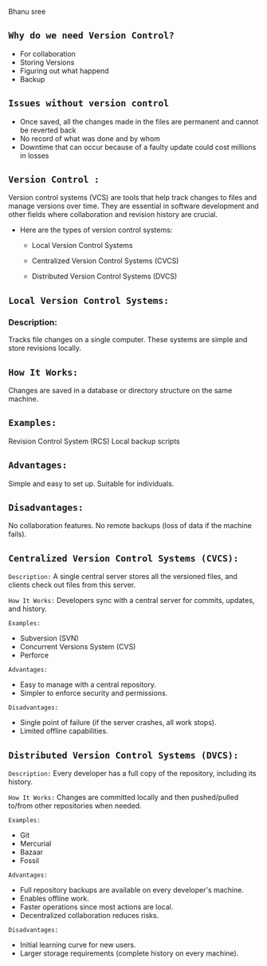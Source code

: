 Bhanu sree

## `Why do we need Version Control?`
  * For collaboration
  * Storing Versions
  * Figuring out what happend
  * Backup

  ## `Issues without version control `
  * Once saved, all the changes made in the files are permanent and cannot be reverted back
  * No record of what was done and by whom
  * Downtime that can occur because of a faulty update could cost millions in losses 

  ## `Version Control :`
Version control systems (VCS) are tools that help track changes to files and manage versions over time. They are essential in software development and other fields where collaboration and revision history are crucial.
 *  Here are the types of version control systems:

    * Local Version Control Systems

    * Centralized Version Control Systems (CVCS)

    * Distributed Version Control Systems (DVCS)

## `Local Version Control Systems:`
 ### Description: 
Tracks file changes on a single computer. These systems are simple and store revisions locally.
## `How It Works: `
Changes are saved in a database or directory structure on the same machine.
## `Examples:`
Revision Control System (RCS)
Local backup scripts
 ## `Advantages:`
Simple and easy to set up.
Suitable for individuals.
 ## `Disadvantages:`
No collaboration features.
No remote backups (loss of data if the machine fails).

## `Centralized Version Control Systems (CVCS):`
`Description:` A single central server stores all the versioned files, and clients check out files from this server.

`How It Works:` Developers sync with a central server for commits, updates, and history.

`Examples:`
* Subversion (SVN)
 * Concurrent Versions System (CVS)
 * Perforce

`Advantages:`
* Easy to manage with a central repository.
* Simpler to enforce security and permissions.

`Disadvantages:`
 * Single point of failure (if the server crashes, all work stops).
* Limited offline capabilities.

 ## `Distributed Version Control Systems (DVCS):`
`Description:` Every developer has a full copy of the repository, including its history.

`How It Works:` Changes are committed locally and then pushed/pulled to/from other repositories when needed.

`Examples:`
 * Git
 * Mercurial
 * Bazaar
 * Fossil

`Advantages:`
 * Full repository backups are available on every developer's machine.
 * Enables offline work.
 * Faster operations since most actions are local.
 * Decentralized collaboration reduces risks.

`Disadvantages:`
 * Initial learning curve for new users.
 * Larger storage requirements (complete history on every machine).
  
